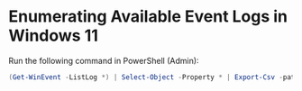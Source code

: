 # Enumerating Available Event Logs in Windows 11

Run the following command in PowerShell (Admin):

```PowerShell
(Get-WinEvent -ListLog *) | Select-Object -Property * | Export-Csv -path Windows11Events.csv -NoTypeInformation
```
